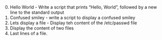 0. Hello World - Write a script that prints “Hello, World”, followed by a new line to the standard output
1. Confused smiley - write a script to display a confused smiley
2. Lets display a file - Display teh content of the /etc/passwd file
3. Display the content of two files
4. Last lines of a file.

